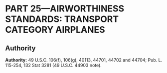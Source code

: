 # PART 25—AIRWORTHINESS STANDARDS: TRANSPORT CATEGORY AIRPLANES 


## Authority

**Authority:** 49 U.S.C. 106(f), 106(g), 40113, 44701, 44702 and 44704; Pub. L. 115-254, 132 Stat 3281 (49 U.S.C. 44903 note).


